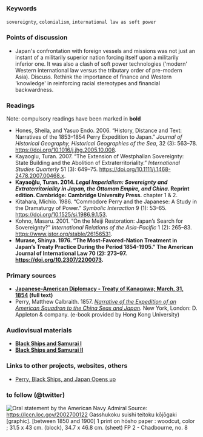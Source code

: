 ### Keywords

`sovereignty`, `colonialism`, `international law as soft power`

### Points of discussion

* Japan's confrontation with foreign vessels and missions was not just an instant of a militarily superior nation forcing itself upon a militarily inferior one. It was also a clash of soft power technologies ('modern' Western international law versus the tributary order of pre-modern Asia). Discuss. Rethink the importance of finance and Western 'knowledge' in reinforcing racial stereotypes and financial backwardness.

### Readings
Note: compulsory readings have been marked in **bold**

* Hones, Sheila, and Yasuo Endo. 2006. “History, Distance and Text: Narratives of the 1853–1854 Perry Expedition to Japan.” *Journal of Historical Geography, Historical Geographies of the Sea*, 32 (3): 563–78. https://doi.org/10.1016/j.jhg.2005.10.008.
* Kayaoglu, Turan. 2007. “The Extension of Westphalian Sovereignty: State Building and the Abolition of Extraterritoriality.” *International Studies Quarterly* 51 (3): 649–75. https://doi.org/10.1111/j.1468-2478.2007.00468.x.
* **Kayaoğlu, Turan. 2014. *Legal Imperialism: Sovereignty and Extraterritoriality in Japan, the Ottoman Empire, and China*. Reprint edition. Cambridge: Cambridge University Press.** chapter 1 & 2.
* Kitahara, Michio. 1986. “Commodore Perry and the Japanese: A Study in the Dramaturgy of Power.” *Symbolic Interaction* 9 (1): 53–65. https://doi.org/10.1525/si.1986.9.1.53.
* Kohno, Masaru. 2001. “On the Meiji Restoration: Japan’s Search for Sovereignty?” *International Relations of the Asia-Pacific* 1 (2): 265–83. https://www.jstor.org/stable/26156531.
* **Murase, Shinya. 1976. “The Most-Favored-Nation Treatment in Japan’s Treaty Practice During the Period 1854-1905.” The American Journal of International Law 70 (2): 273–97. https://doi.org/10.2307/2200073.**



### Primary sources

* **[Japanese-American Diplomacy - Treaty of Kanagawa; March, 31, 1854](http://avalon.law.yale.edu/19th_century/japan002.asp) (full text)**
* Perry, Matthew Calbraith. 1857. [*Narrative of the Expedition of an American Squadron to the China Seas and Japan*](http://ebook.lib.hku.hk/CTWE/B36599566/). New York, London: D. Appleton & company. (e-book provided by Hong Kong University)

### Audiovisual materials

* **[Black Ships and Samurai I](https://ocw.mit.edu/ans7870/21f/21f.027/black_ships_and_samurai/index.html)**
* **[Black Ships and Samurai II](https://ocw.mit.edu/ans7870/21f/21f.027/black_ships_and_samurai_02/index.html)**

### Links to other projects, websites, others

* [Perry, Black Ships, and Japan Opens up](http://factsanddetails.com/japan/cat16/sub108/item516.html#chapter-15)

### to follow (@twitter)

![Oral statement by the American Navy Admiral](images/Gasshukoku_suishi_teitoku_kōjōgaki_(Oral_statement_by_the_American_Navy_admiral).png)
Source: https://lccn.loc.gov/2002700122
Gasshukoku suishi teitoku kōjōgaki [graphic]. [between 1850 and 1900]
1 print on hōsho paper : woodcut, color ; 31.5 x 43 cm. (block), 34.7 x 46.8 cm. (sheet)
FP 2 - Chadbourne, no. 8
